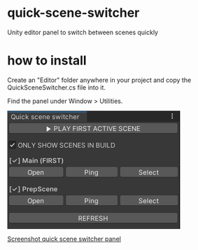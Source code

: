 # quick-scene-switcher
Unity editor panel to switch between scenes quickly

# how to install
Create an "Editor" folder anywhere in your project and copy the QuickSceneSwitcher.cs file into it.

Find the panel under Window > Utilities.

<img src="https://raw.githubusercontent.com/realitymatters/quick-scene-switcher/main/screenshot.png" width=395 align=center>

[Screenshot quick scene switcher panel](screenshot.png)